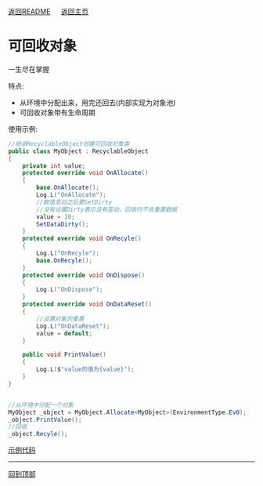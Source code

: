 [返回README](../README.md) &emsp; [返回主页](https://github.com/OnClick9927/IFramework)

# 可回收对象


一生尽在掌握

特点:
* 从环境中分配出来，用完还回去(内部实现为对象池)
* 可回收对象带有生命周期


使用示例:
``` csharp
//继承RecyclableObject创建可回收对象类
public class MyObject : RecyclableObject
{
    private int value;
    protected override void OnAllocate()
    {
        base.OnAllocate();
        Log.L("OnAllocate");
        //数值变动之后要SetDirty
        //没有设置Dirty表示没有变动，回收时不会重置数据
        value = 10;
        SetDataDirty();
    }
    protected override void OnRecyle()
    {
        Log.L("OnRecyle");
        base.OnRecyle();
    }
    protected override void OnDispose()
    {
        Log.L("OnDispose");
    }
    protected override void OnDataReset()
    {
        //设置对象的重置
        Log.L("OnDataReset");
        value = default;
    }

    public void PrintValue()
    {
        Log.L($"value的值为{value}");
    }
}


//从环境中分配一个对象
MyObject _object = MyObject.Allocate<MyObject>(EnvironmentType.Ev0);
_object.PrintValue();
//回收
_object.Recyle();
```
[示例代码](https://github.com/OnClick9927/IFramework_CS/blob/master/Framework/Example/Examples/RecyclableObjectTest.cs)

---
[回到顶部](#)